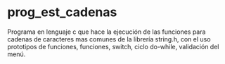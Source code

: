 # prog_est_cadenas
Programa en lenguaje c que hace la ejecución de las funciones para cadenas de caracteres mas comunes de la librería string.h, con el uso prototipos de funciones, funciones, switch, ciclo do-while, validación del menú.
